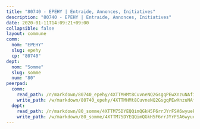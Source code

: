 ```yaml
---
title: "80740 - EPEHY | Entraide, Annonces, Initiatives"
description: "80740 - EPEHY | Entraide, Annonces, Initiatives"
date: 2020-01-11T14:09:21+09:00
collapsible: false
layout: commune
comm:
  nom: "EPEHY"
  slug: epehy
  cp: "80740"
dept:
  nom: "Somme"
  slug: somme
  num: "80"
peerpad:
  comm:
    read_path: /r/markdown/80740_epehy/4XTTMHMt8CuvneNQ2GsgqPEwXnzuNAfiiWUVKczptgucUcU8v
    write_path: /w/markdown/80740_epehy/4XTTMHMt8CuvneNQ2GsgqPEwXnzuNAfiiWUVKczptgucUcU8v-K3TgUxjzMWXZi7iWSvbqLQ2GXMGgP7e6YVXuCHDMcQEKPqDVUauMufM6iQnB2bz8RpMsRRjNGBL7eN29URQe95qPXdnSDAajmVAn2Y2NEwV6HC4jLz91UFiGgWRNEByVkTaVXbdY
  dept:
    read_path: /r/markdown/80_somme/4XTTM75DYEQQimQGkH5F6rrJYrFSA6wyuekdgioEx7v45YjSw
    write_path: /w/markdown/80_somme/4XTTM75DYEQQimQGkH5F6rrJYrFSA6wyuekdgioEx7v45YjSw-K3TgTuB1DbUNHuFo9Fhh6JTUriPx8E5izGkmw9RSNTjUtMFPoZhqqp87szE8th3EytWSHGdhUuQUPjam8aJZh1SdH8pL3ibgUbMdNhU17kjAmSa49LMB2GjXvVwDVurE8mgce3XM
---
```


